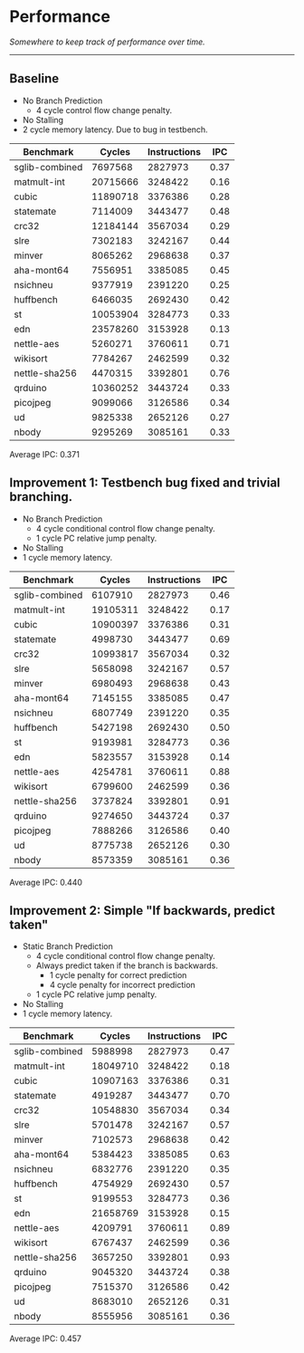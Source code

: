 
# Performance

*Somewhere to keep track of performance over time.*

---

## Baseline

- No Branch Prediction
  - 4 cycle control flow change penalty.
- No Stalling
- 2 cycle memory latency. Due to bug in testbench.


Benchmark      | Cycles      | Instructions | IPC
---------------|-------------|--------------|------------------------
sglib-combined | 7697568     | 2827973      | 0.37
matmult-int    | 20715666    | 3248422      | 0.16
cubic          | 11890718    | 3376386      | 0.28
statemate      | 7114009     | 3443477      | 0.48
crc32          | 12184144    | 3567034      | 0.29
slre           | 7302183     | 3242167      | 0.44
minver         | 8065262     | 2968638      | 0.37
aha-mont64     | 7556951     | 3385085      | 0.45
nsichneu       | 9377919     | 2391220      | 0.25
huffbench      | 6466035     | 2692430      | 0.42
st             | 10053904    | 3284773      | 0.33
edn            | 23578260    | 3153928      | 0.13
nettle-aes     | 5260271     | 3760611      | 0.71
wikisort       | 7784267     | 2462599      | 0.32
nettle-sha256  | 4470315     | 3392801      | 0.76
qrduino        | 10360252    | 3443724      | 0.33
picojpeg       | 9099066     | 3126586      | 0.34
ud             | 9825338     | 2652126      | 0.27
nbody          | 9295269     | 3085161      | 0.33

Average IPC: 0.371

## Improvement 1: Testbench bug fixed and trivial branching.

- No Branch Prediction
  - 4 cycle conditional control flow change penalty.
  - 1 cycle PC relative jump penalty.
- No Stalling
- 1 cycle memory latency.


Benchmark      | Cycles      | Instructions | IPC
---------------|-------------|--------------|------------------------
sglib-combined | 6107910     | 2827973      | 0.46
matmult-int    | 19105311    | 3248422      | 0.17
cubic          | 10900397    | 3376386      | 0.31
statemate      | 4998730     | 3443477      | 0.69
crc32          | 10993817    | 3567034      | 0.32
slre           | 5658098     | 3242167      | 0.57
minver         | 6980493     | 2968638      | 0.43
aha-mont64     | 7145155     | 3385085      | 0.47
nsichneu       | 6807749     | 2391220      | 0.35
huffbench      | 5427198     | 2692430      | 0.50
st             | 9193981     | 3284773      | 0.36
edn            | 5823557     | 3153928      | 0.14
nettle-aes     | 4254781     | 3760611      | 0.88
wikisort       | 6799600     | 2462599      | 0.36
nettle-sha256  | 3737824     | 3392801      | 0.91
qrduino        | 9274650     | 3443724      | 0.37
picojpeg       | 7888266     | 3126586      | 0.40
ud             | 8775738     | 2652126      | 0.30
nbody          | 8573359     | 3085161      | 0.36

Average IPC: 0.440

## Improvement 2: Simple "If backwards, predict taken"

- Static Branch Prediction
  - 4 cycle conditional control flow change penalty.
  - Always predict taken if the branch is backwards.
    - 1 cycle penalty for correct prediction
    - 4 cycle penalty for incorrect prediction
  - 1 cycle PC relative jump penalty.
- No Stalling
- 1 cycle memory latency.


Benchmark      | Cycles      | Instructions | IPC
---------------|-------------|--------------|------------------------
sglib-combined | 5988998     | 2827973      | 0.47
matmult-int    | 18049710    | 3248422      | 0.18
cubic          | 10907163    | 3376386      | 0.31
statemate      | 4919287     | 3443477      | 0.70
crc32          | 10548830    | 3567034      | 0.34
slre           | 5701478     | 3242167      | 0.57
minver         | 7102573     | 2968638      | 0.42
aha-mont64     | 5384423     | 3385085      | 0.63
nsichneu       | 6832776     | 2391220      | 0.35
huffbench      | 4754929     | 2692430      | 0.57
st             | 9199553     | 3284773      | 0.36
edn            | 21658769    | 3153928      | 0.15
nettle-aes     | 4209791     | 3760611      | 0.89
wikisort       | 6767437     | 2462599      | 0.36
nettle-sha256  | 3657250     | 3392801      | 0.93
qrduino        | 9045320     | 3443724      | 0.38
picojpeg       | 7515370     | 3126586      | 0.42
ud             | 8683010     | 2652126      | 0.31
nbody          | 8555956     | 3085161      | 0.36

Average IPC: 0.457
